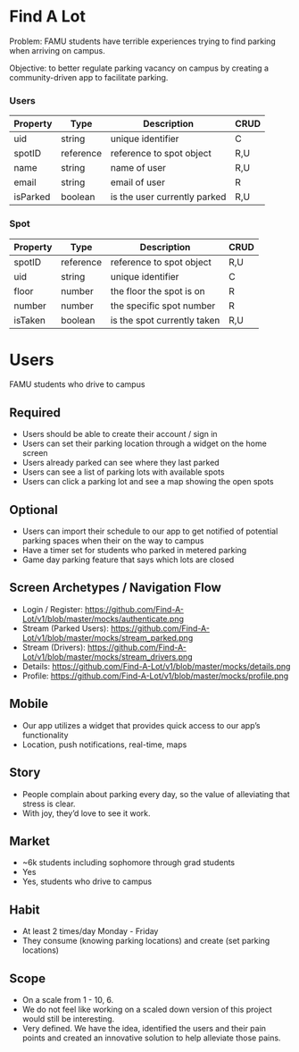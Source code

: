 # Find A Lot
Problem: FAMU students have terrible experiences trying to find parking when  arriving on campus.

Objective: to better regulate parking vacancy on campus by creating a community-driven app to facilitate parking. 


### Users
Property|Type|Description|CRUD
---|---|---|---|
uid|string|unique identifier|C
spotID|reference|reference to spot object|R,U
name|string|name of user|R,U
email|string|email of user|R
isParked|boolean|is the user currently parked|R,U


### Spot
Property|Type|Description|CRUD
---|---|---|---|
spotID|reference|reference to spot object|R,U
uid|string|unique identifier|C
floor|number|the floor the spot is on|R
number|number|the specific spot number|R
isTaken|boolean|is the spot currently taken|R,U


# Users
FAMU students who drive to campus
## Required
- Users should be able to create their  account / sign in
- Users can set their parking location through a widget on the home screen
- Users already parked can see where they last parked 
- Users can see a list of parking lots with available spots
- Users can click a parking lot and see a map showing the open spots

## Optional
- Users can import their schedule to our app to get notified of potential parking spaces when their on the way to campus
- Have a timer set for students who parked in metered parking
- Game day parking feature that says which lots are closed

## Screen Archetypes / Navigation Flow
- Login / Register: https://github.com/Find-A-Lot/v1/blob/master/mocks/authenticate.png
- Stream (Parked Users): https://github.com/Find-A-Lot/v1/blob/master/mocks/stream_parked.png
- Stream (Drivers): https://github.com/Find-A-Lot/v1/blob/master/mocks/stream_drivers.png
- Details: https://github.com/Find-A-Lot/v1/blob/master/mocks/details.png
- Profile: https://github.com/Find-A-Lot/v1/blob/master/mocks/profile.png

## Mobile
- Our app utilizes a widget that provides quick access to our app’s functionality
- Location, push notifications, real-time, maps

## Story
- People complain about parking every day, so the value of alleviating that stress is clear.
- With joy, they’d love to see it work.

## Market
- ~6k students including sophomore through grad students
- Yes
- Yes, students who drive to campus

## Habit
- At least 2 times/day Monday - Friday
- They consume (knowing parking locations) and create (set parking locations)

## Scope
- On a scale from 1 - 10, 6.
- We do not feel like working on a scaled down version of this project would still be interesting.
- Very defined. We have the idea, identified the users and their pain points and created an innovative solution to help alleviate those pains. 
